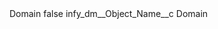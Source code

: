 <?xml version="1.0" encoding="UTF-8"?>
<CustomMetadata xmlns="http://soap.sforce.com/2006/04/metadata" xmlns:xsi="http://www.w3.org/2001/XMLSchema-instance" xmlns:xsd="http://www.w3.org/2001/XMLSchema">
    <label>Domain</label>
    <protected>false</protected>
    <values>
        <field>infy_dm__Object_Name__c</field>
        <value xsi:type="xsd:string">Domain</value>
    </values>
</CustomMetadata>
